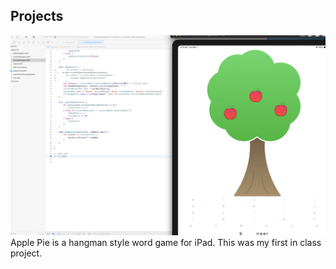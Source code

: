 ## Projects

![Apple Pie](images/Apple%20Pie.png)
Apple Pie is a hangman style word game for iPad. This was my first in class project.
